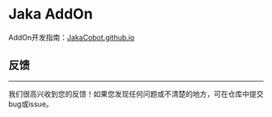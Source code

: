 # Jaka AddOn

AddOn开发指南：[JakaCobot.github.io](https://jakacobot.github.io/guide/addOn/AddOn3.0.html)


## 反馈
---

我们很高兴收到您的反馈！如果您发现任何问题或不清楚的地方，可在仓库中提交bug或issue。

